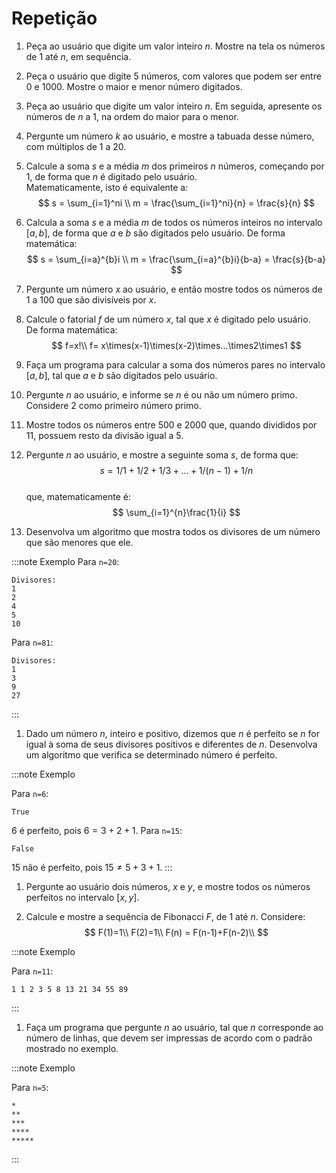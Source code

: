 # Repetição

1. Peça ao usuário que digite um valor inteiro $n$. Mostre na tela os números de $1$ até $n$, em sequência.

1. Peça o usuário que digite $5$ números, com valores que podem ser entre $0$ e $1000$. Mostre o maior e menor número digitados.

1. Peça ao usuário que digite um valor inteiro $n$. Em seguida, apresente os números de $n$ a $1$, na ordem do maior para o menor.

1. Pergunte um número $k$ ao usuário, e mostre a tabuada desse número, com múltiplos de $1$ a $20$.

1. Calcule a soma $s$ e a média $m$ dos primeiros $n$ números, começando por $1$, de forma que $n$ é digitado pelo usuário.  
Matematicamente, isto é equivalente a:
$$
s = \sum_{i=1}^ni \\
m = \frac{\sum_{i=1}^ni}{n} = \frac{s}{n}
$$ 

1. Calcula a soma $s$ e a média $m$ de todos os números inteiros no intervalo $[a,b]$, de forma que $a$ e $b$ são digitados pelo usuário. De forma matemática:  
$$
s = \sum_{i=a}^{b}i \\
m = \frac{\sum_{i=a}^{b}i}{b-a} = \frac{s}{b-a}
$$ 

1. Pergunte um número $x$ ao usuário, e então mostre todos os números de $1$ a $100$ que são divisíveis por $x$.

1. Calcule o fatorial $f$ de um número $x$, tal que $x$ é digitado pelo usuário.  
De forma matemática:
$$
f=x!\\
f= x\times(x-1)\times(x-2)\times...\times2\times1
$$

1. Faça um programa para calcular a soma dos números pares no intervalo $[a,b]$, tal que $a$ e $b$ são digitados pelo usuário.

1. Pergunte $n$ ao usuário, e informe se $n$ é ou não um número primo. Considere $2$ como primeiro número primo.

1. Mostre todos os números entre $500$ e $2000$ que, quando divididos por $11$, possuem resto da divisão igual a $5$.

1. Pergunte $n$ ao usuário, e mostre a seguinte soma $s$, de forma que:
$$
s = 1/1 + 1/2 + 1/3 + ... + 1/(n-1) + 1/n
$$  
que, matematicamente é:
$$
\sum_{i=1}^{n}\frac{1}{i}
$$

1. Desenvolva um algoritmo que mostra todos os divisores de um número que são menores que ele.

:::note Exemplo
Para `n=20`:
```
Divisores:
1
2
4
5
10
```
Para `n=81`:
```
Divisores:
1
3
9
27
```
:::

1. Dado um número $n$, inteiro e positivo, dizemos que $n$ é perfeito se $n$ for igual à soma de seus divisores positivos e diferentes de $n$. Desenvolva um algoritmo que verifica se determinado número é perfeito.  

:::note Exemplo

Para `n=6`:
```
True
```

$6$ é perfeito, pois $6=3+2+1$.
Para `n=15`:
```
False
```

$15$ não é perfeito, pois $15\neq5+3+1$.
:::

1. Pergunte ao usuário dois números, $x$ e $y$, e mostre todos os números perfeitos no intervalo $[x,y]$.

1. Calcule e mostre a sequência de Fibonacci $F$, de $1$ até $n$.  Considere:
$$
F(1)=1\\
F(2)=1\\
F(n) = F(n-1)+F(n-2)\\
$$

:::note Exemplo

Para `n=11`:
```
1 1 2 3 5 8 13 21 34 55 89 
```
:::

1. Faça um programa que pergunte $n$ ao usuário, tal que $n$ corresponde ao número de linhas, que devem ser impressas de acordo com o padrão mostrado no exemplo.

:::note Exemplo

Para `n=5`: 
```
*
**
***
****
*****
```
:::



 